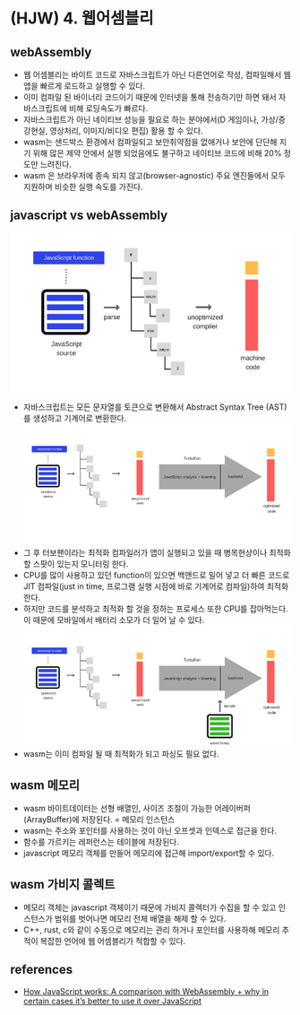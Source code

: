 # (HJW) 4. 웹어셈블리

## webAssembly

- 웹 어셈블리는 바이트 코드로 자바스크립트가 아닌 다른언어로 작성, 컴파일해서 웹 앱을 빠르게 로드하고 실행할 수 있다.
- 이미 컴파일 된 바이너리 코드이기 때문에 인터넷을 통해 전송하기만 하면 돼서 자바스크립트에 비해 로딩속도가 빠르다.
- 자바스크립트가 아닌 네이티브 성능을 필요로 하는 분야에서(D 게임이나, 가상/증강현실, 영상처리, 이미지/비디오 편집) 활용 할 수 있다.
- wasm는 샌드박스 환경에서 컴파일되고 보안취약점을 없애거나 보안에 단단해 지기 위해 많은 제약 안에서 실행 되었음에도 불구하고 네이티브 코드에 비해 20% 정도만 느려진다.
- wasm 은 브라우저에 종속 되지 않고(browser-agnostic) 주요 엔진들에서 모두 지원하며 비슷한 실행 속도를 가진다.

## javascript vs webAssembly

![v8](../assets/img/javascript/how-javascript-work-12.png)

- 자바스크립트는 모든 문자열를 토큰으로 변환해서 Abstract Syntax Tree (AST)를 생성하고 기계어로 변환한다.
![v8 터보팬](../assets/img/javascript/how-javascript-work-13.png)
- 그 후 터보팬이라는 최적화 컴파일러가 앱이 실행되고 있을 때 병목현상이나 최적화 할 스팟이 있는지 모니터링 한다.
- CPU를 많이 사용하고 있던 function이 있으면 백앤드로 밀어 넣고 더 빠른 코드로 JIT 컴파일(just in time, 프로그램 실행 시점에 바로 기계어로 컴파일)하여 최적화 한다.
- 하지만 코드를 분석하고 최적화 할 것을 정하는 프로세스 또한 CPU를 잡아먹는다. 이 때문에 모바일에서 배터리 소모가 더 일어 날 수 있다.
![wasm](../assets/img/javascript/how-javascript-work-14.png)
- wasm는 이미 컴파일 될 때 최적화가 되고 파싱도 필요 없다.

## wasm 메모리

- wasm 바이트데이터는 선형 배열인, 사이즈 조절이 가능한 어레이버퍼(ArrayBuffer)에 저장된다. = 메모리 인스턴스
- wasm는 주소와 포인터를 사용하는 것이 아닌 오프셋과 인덱스로 접근을 한다.
- 함수를 가르키는 레퍼런스는 테이블에 저장된다.
- javascript 메모리 객체를 만들어 메모리에 접근해 import/export할 수 있다.

## wasm 가비지 콜렉트

- 메모리 객체는 javascript 객체이기 때문에 가비지 콜렉터가 수집을 할 수 있고 인스턴스가 범위를 벗어나면 메모리 전체 배열을 해제 할 수 있다.
- C++, rust, c와 같이 수동으로 메모리는 관리 하거나 포인터를 사용하해 메모리 추적이 복잡한 언어에 웹 어셈블리가 적합할 수 있다.

## references

- [How JavaScript works: A comparison with WebAssembly + why in certain cases it’s better to use it over JavaScript](https://blog.sessionstack.com/how-javascript-works-a-comparison-with-webassembly-why-in-certain-cases-its-better-to-use-it-d80945172d79)